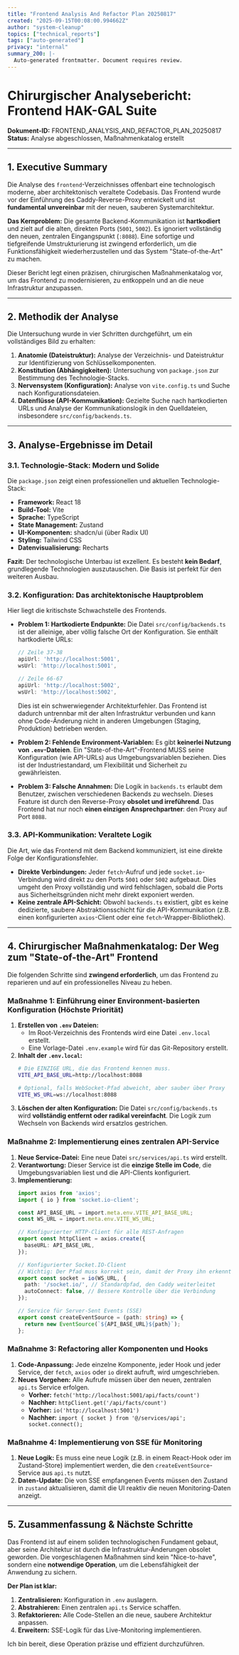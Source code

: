 ```yaml
---
title: "Frontend Analysis And Refactor Plan 20250817"
created: "2025-09-15T00:08:00.994662Z"
author: "system-cleanup"
topics: ["technical_reports"]
tags: ["auto-generated"]
privacy: "internal"
summary_200: |-
  Auto-generated frontmatter. Document requires review.
---
```


# Chirurgischer Analysebericht: Frontend HAK-GAL Suite

**Dokument-ID:** FRONTEND_ANALYSIS_AND_REFACTOR_PLAN_20250817
**Status:** Analyse abgeschlossen, Maßnahmenkatalog erstellt

---

## 1. Executive Summary

Die Analyse des `frontend`-Verzeichnisses offenbart eine technologisch moderne, aber architektonisch veraltete Codebasis. Das Frontend wurde vor der Einführung des Caddy-Reverse-Proxy entwickelt und ist **fundamental unvereinbar** mit der neuen, sauberen Systemarchitektur.

**Das Kernproblem:** Die gesamte Backend-Kommunikation ist **hartkodiert** und zielt auf die alten, direkten Ports (`5001`, `5002`). Es ignoriert vollständig den neuen, zentralen Eingangspunkt (`:8088`). Eine sofortige und tiefgreifende Umstrukturierung ist zwingend erforderlich, um die Funktionsfähigkeit wiederherzustellen und das System "State-of-the-Art" zu machen.

Dieser Bericht legt einen präzisen, chirurgischen Maßnahmenkatalog vor, um das Frontend zu modernisieren, zu entkoppeln und an die neue Infrastruktur anzupassen.

---

## 2. Methodik der Analyse

Die Untersuchung wurde in vier Schritten durchgeführt, um ein vollständiges Bild zu erhalten:

1.  **Anatomie (Dateistruktur):** Analyse der Verzeichnis- und Dateistruktur zur Identifizierung von Schlüsselkomponenten.
2.  **Konstitution (Abhängigkeiten):** Untersuchung von `package.json` zur Bestimmung des Technologie-Stacks.
3.  **Nervensystem (Konfiguration):** Analyse von `vite.config.ts` und Suche nach Konfigurationsdateien.
4.  **Datenflüsse (API-Kommunikation):** Gezielte Suche nach hartkodierten URLs und Analyse der Kommunikationslogik in den Quelldateien, insbesondere `src/config/backends.ts`.

---

## 3. Analyse-Ergebnisse im Detail

### 3.1. Technologie-Stack: Modern und Solide

Die `package.json` zeigt einen professionellen und aktuellen Technologie-Stack:
*   **Framework:** React 18
*   **Build-Tool:** Vite
*   **Sprache:** TypeScript
*   **State Management:** Zustand
*   **UI-Komponenten:** shadcn/ui (über Radix UI)
*   **Styling:** Tailwind CSS
*   **Datenvisualisierung:** Recharts

**Fazit:** Der technologische Unterbau ist exzellent. Es besteht **kein Bedarf**, grundlegende Technologien auszutauschen. Die Basis ist perfekt für den weiteren Ausbau.

### 3.2. Konfiguration: Das architektonische Hauptproblem

Hier liegt die kritischste Schwachstelle des Frontends.

*   **Problem 1: Hartkodierte Endpunkte:** Die Datei `src/config/backends.ts` ist der alleinige, aber völlig falsche Ort der Konfiguration. Sie enthält hartkodierte URLs:
    ```typescript
    // Zeile 37-38
    apiUrl: 'http://localhost:5001',
    wsUrl: 'http://localhost:5001',

    // Zeile 66-67
    apiUrl: 'http://localhost:5002',
    wsUrl: 'http://localhost:5002',
    ```
    Dies ist ein schwerwiegender Architekturfehler. Das Frontend ist dadurch untrennbar mit der alten Infrastruktur verbunden und kann ohne Code-Änderung nicht in anderen Umgebungen (Staging, Produktion) betrieben werden.

*   **Problem 2: Fehlende Environment-Variablen:** Es gibt **keinerlei Nutzung von `.env`-Dateien**. Ein "State-of-the-Art"-Frontend MUSS seine Konfiguration (wie API-URLs) aus Umgebungsvariablen beziehen. Dies ist der Industriestandard, um Flexibilität und Sicherheit zu gewährleisten.

*   **Problem 3: Falsche Annahmen:** Die Logik in `backends.ts` erlaubt dem Benutzer, zwischen verschiedenen Backends zu wechseln. Dieses Feature ist durch den Reverse-Proxy **obsolet und irreführend**. Das Frontend hat nur noch **einen einzigen Ansprechpartner**: den Proxy auf Port `8088`.

### 3.3. API-Kommunikation: Veraltete Logik

Die Art, wie das Frontend mit dem Backend kommuniziert, ist eine direkte Folge der Konfigurationsfehler.

*   **Direkte Verbindungen:** Jeder `fetch`-Aufruf und jede `socket.io`-Verbindung wird direkt zu den Ports `5001` oder `5002` aufgebaut. Dies umgeht den Proxy vollständig und wird fehlschlagen, sobald die Ports aus Sicherheitsgründen nicht mehr direkt exponiert werden.
*   **Keine zentrale API-Schicht:** Obwohl `backends.ts` existiert, gibt es keine dedizierte, saubere Abstraktionsschicht für die API-Kommunikation (z.B. einen konfigurierten `axios`-Client oder eine `fetch`-Wrapper-Bibliothek).

---

## 4. Chirurgischer Maßnahmenkatalog: Der Weg zum "State-of-the-Art" Frontend

Die folgenden Schritte sind **zwingend erforderlich**, um das Frontend zu reparieren und auf ein professionelles Niveau zu heben.

### **Maßnahme 1: Einführung einer Environment-basierten Konfiguration (Höchste Priorität)**

1.  **Erstellen von `.env` Dateien:**
    *   Im Root-Verzeichnis des Frontends wird eine Datei `.env.local` erstellt.
    *   Eine Vorlage-Datei `.env.example` wird für das Git-Repository erstellt.
2.  **Inhalt der `.env.local`:**
    ```bash
    # Die EINZIGE URL, die das Frontend kennen muss.
    VITE_API_BASE_URL=http://localhost:8088

    # Optional, falls WebSocket-Pfad abweicht, aber sauber über Proxy
    VITE_WS_URL=ws://localhost:8088
    ```
3.  **Löschen der alten Konfiguration:** Die Datei `src/config/backends.ts` wird **vollständig entfernt oder radikal vereinfacht**. Die Logik zum Wechseln von Backends wird ersatzlos gestrichen.

### **Maßnahme 2: Implementierung eines zentralen API-Service**

1.  **Neue Service-Datei:** Eine neue Datei `src/services/api.ts` wird erstellt.
2.  **Verantwortung:** Dieser Service ist die **einzige Stelle im Code**, die Umgebungsvariablen liest und die API-Clients konfiguriert.
3.  **Implementierung:**
    ```typescript
    import axios from 'axios';
    import { io } from 'socket.io-client';

    const API_BASE_URL = import.meta.env.VITE_API_BASE_URL;
    const WS_URL = import.meta.env.VITE_WS_URL;

    // Konfigurierter HTTP-Client für alle REST-Anfragen
    export const httpClient = axios.create({
      baseURL: API_BASE_URL,
    });

    // Konfigurierter Socket.IO-Client
    // Wichtig: Der Pfad muss korrekt sein, damit der Proxy ihn erkennt!
    export const socket = io(WS_URL, {
      path: '/socket.io/', // Standardpfad, den Caddy weiterleitet
      autoConnect: false, // Bessere Kontrolle über die Verbindung
    });

    // Service für Server-Sent Events (SSE)
    export const createEventSource = (path: string) => {
      return new EventSource(`${API_BASE_URL}${path}`);
    };
    ```

### **Maßnahme 3: Refactoring aller Komponenten und Hooks**

1.  **Code-Anpassung:** Jede einzelne Komponente, jeder Hook und jeder Service, der `fetch`, `axios` oder `io` direkt aufruft, wird umgeschrieben.
2.  **Neues Vorgehen:** Alle Aufrufe müssen über den neuen, zentralen `api.ts` Service erfolgen.
    *   **Vorher:** `fetch('http://localhost:5001/api/facts/count')`
    *   **Nachher:** `httpClient.get('/api/facts/count')`
    *   **Vorher:** `io('http://localhost:5001')`
    *   **Nachher:** `import { socket } from '@/services/api'; socket.connect();`

### **Maßnahme 4: Implementierung von SSE für Monitoring**

1.  **Neue Logik:** Es muss eine neue Logik (z.B. in einem React-Hook oder im Zustand-Store) implementiert werden, die den `createEventSource`-Service aus `api.ts` nutzt.
2.  **Daten-Update:** Die von SSE empfangenen Events müssen den Zustand in `zustand` aktualisieren, damit die UI reaktiv die neuen Monitoring-Daten anzeigt.

---

## 5. Zusammenfassung & Nächste Schritte

Das Frontend ist auf einem soliden technologischen Fundament gebaut, aber seine Architektur ist durch die Infrastruktur-Änderungen obsolet geworden. Die vorgeschlagenen Maßnahmen sind kein "Nice-to-have", sondern eine **notwendige Operation**, um die Lebensfähigkeit der Anwendung zu sichern.

**Der Plan ist klar:**
1.  **Zentralisieren:** Konfiguration in `.env` auslagern.
2.  **Abstrahieren:** Einen zentralen `api.ts` Service schaffen.
3.  **Refaktorieren:** Alle Code-Stellen an die neue, saubere Architektur anpassen.
4.  **Erweitern:** SSE-Logik für das Live-Monitoring implementieren.

Ich bin bereit, diese Operation präzise und effizient durchzuführen.

